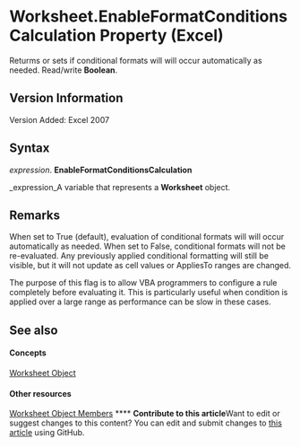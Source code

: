 
# Worksheet.EnableFormatConditionsCalculation Property (Excel)

Returms or sets if conditional formats will will occur automatically as needed. Read/write  **Boolean**.


## Version Information

Version Added: Excel 2007 


## Syntax

 _expression_. **EnableFormatConditionsCalculation**

 _expression_A variable that represents a  **Worksheet** object.


## Remarks

When set to True (default), evaluation of conditional formats will will occur automatically as needed. When set to False, conditional formats will not be re-evaluated. Any previously applied conditional formatting will still be visible, but it will not update as cell values or AppliesTo ranges are changed. 

The purpose of this flag is to allow VBA programmers to configure a rule completely before evaluating it. This is particularly useful when condition is applied over a large range as performance can be slow in these cases.


## See also


#### Concepts


 [Worksheet Object](182b705e-854a-81cc-a4b0-59b942de55ae.md)
#### Other resources


 [Worksheet Object Members](f8c1afea-1a1c-f5e4-37e3-52c434c8c157.md)
****   **Contribute to this article**Want to edit or suggest changes to this content? You can edit and submit changes to  [this article](https://github.com/jhershey00/VBA_Excel_Test/OpenXMLCon/articles/f1f56d9f-3a0f-e3d4-f686-1a695a55604e.md) using GitHub.

